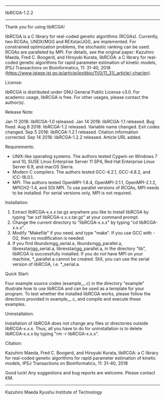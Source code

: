 
*****************
  libRCGA-1.2.2
*****************


Thank you for using libRCGA!

libRCGA is a C library for real-coded genetic algorithms (RCGAs). Currently, two RCGAs, UNDX/MGG and REXstar/JGG, are implemented. For constrained optimization problems, the stochastic ranking can be used. RCGAs are paralleled by MPI. For details, see the original paper: Kazuhiro Maeda, Fred C. Boogerd, and Hiroyuki Kurata, libRCGA: a C library for real-coded genetic algorithms for rapid parameter estimation of kinetic models, IPSJ Transactions on Bioinformatics, 11: 31-40, 2018 (https://www.jstage.jst.go.jp/article/ipsjtbio/11/0/11_31/_article/-char/en).


License:

libRCGA is distributed under GNU General Public License v3.0. For academic usage, libRCGA is free. For other usages, please contact the author(s).


Release Note:

Jan 11 2018: libRCGA-1.0 released.
Jan 14 2018: libRCGA-1.1 released. Bug fixed.
Aug  8 2018: libRCGA-1.2 released. Variable name changed. Exit codes changed.
Sep  5 2018: libRCGA-1.2.1 released. Citation information corrected.
Sep 14 2018: libRCGA-1.2.2 released. Article URL added.

Requirements:

- UNIX-like operating systems. The authors tested Cygwin on Windows 7 and 10, SUSE Linux Enterprise Server 11 SP4, Red Hat Enterprise Linux Server 6.9, and macOS Sierra.
- Modern C compilers. The authors tested GCC-4.2.1, GCC-4.8.2, and ICC-16.0.1.
- MPI. The authors tested OpenMPI-1.8.4, OpenMPI-2.1.1, OpenMPI-2.1.2, MPICH2-1.4, and SGI MPI. To use parallel versions of RCGAs, MPI needs to be installed. For serial versions only, MPI is not required.


Installation:

1. Extract libRCGA-x.x.x.tar.gz anywhere you like to install libRCGA by typing "tar xzf libRCGA-x.x.x.tar.gz" at your command prompt.
2. Change the current directory to "libRCGA-x.x.x" by typing "cd libRCGA-x.x.x".
3. Modify "Makefile" if you need, and type "make". If you use GCC with -O2, then no modification is needed.
4. If you find libundxmgg_serial.a, libundxmgg_parallel.a, librexstarjgg_serial.a, librexstarjgg_parallel.a, in the directory "lib", libRCGA is successfully installed. If you do not have MPI on your machine, *_parallel.a cannot be created. Still, you can use the serial version of libRCGA, i.e. *_serial.a.


Quick Start:

Four example source codes (example_*_*.c) in the directory "example" illustrate how to use libRCGA and can be used as a template for your program. To test whether the installed libRCGA works, please follow the directions provided in example_*_*.c, and compile and execute these examples.


Uninstallation:

Installation of libRCGA does not change any files or directories outside libRCGA-x.x.x. Thus, all you have to do for uninstallation is to delete libRCGA-x.x.x by typing "rm -r libRCGA-x.x.x".


Citation:

Kazuhiro Maeda, Fred C. Boogerd, and Hiroyuki Kurata, libRCGA: a C library for real-coded genetic algorithms for rapid parameter estimation of kinetic models, IPSJ Transactions on Bioinformatics, 11: 31-40, 2018


Good luck! Any suggestions and bug reports are welcome. Please contact KM.


-------------------------------
Kazuhiro Maeda
Kyushu Institute of Technology
